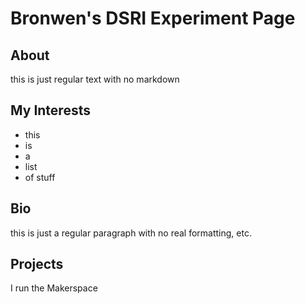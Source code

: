 # Bronwen's DSRI Experiment Page

## About
this is just regular text with no markdown
## My Interests
* this 
* is
* a
* list
* of stuff
## Bio
this is just a regular paragraph with no real formatting, etc. 
## Projects
I run the Makerspace
